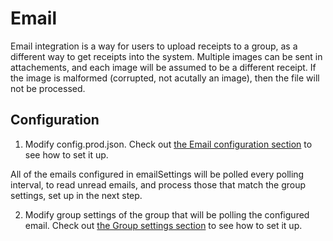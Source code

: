 # Email

Email integration is a way for users to upload receipts to a group, as a different way to get receipts into the system.
Multiple images can be sent in attachements, and each image will be assumed to be a different receipt. If the image is malformed (corrupted, not acutally an image), then the file will not be processed.

## Configuration

1. Modify config.prod.json. Check out [the Email configuration section](/docs/configuration#emailsettings) to see how to set it up.

All of the emails configured in emailSettings will be polled every polling interval, to read unread emails, and process those that match the group settings, set up in the next step.

2. Modify group settings of the group that will be polling the configured email. Check out [the Group settings section](/docs/concepts/groups/managing-groups#group-setitings) to see how to set it up.
